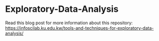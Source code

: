 # Exploratory-Data-Analysis

Read this blog post for more information about this repository:
https://infoscilab.ku.edu.kw/tools-and-techniques-for-exploratory-data-analysis/ 
